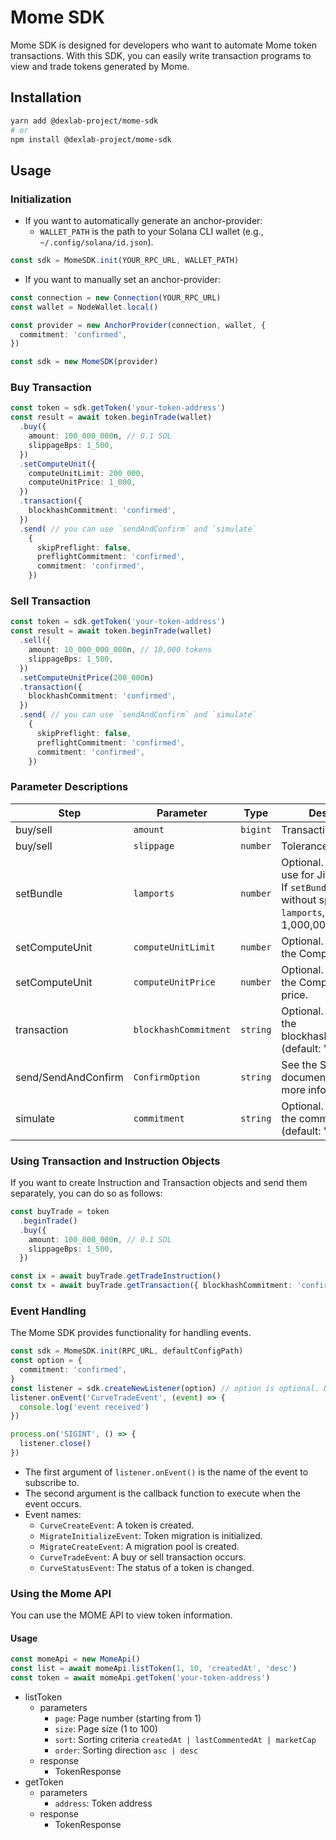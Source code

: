 
# Mome SDK

Mome SDK is designed for developers who want to automate Mome token transactions. With this SDK, you can easily write transaction programs to view and trade tokens generated by Mome.

## Installation

```bash
yarn add @dexlab-project/mome-sdk
# or
npm install @dexlab-project/mome-sdk
```

## Usage

### Initialization

* If you want to automatically generate an anchor-provider:
  * `WALLET_PATH` is the path to your Solana CLI wallet (e.g., `~/.config/solana/id.json`).

```typescript
const sdk = MomeSDK.init(YOUR_RPC_URL, WALLET_PATH)
```

* If you want to manually set an anchor-provider:

```typescript
const connection = new Connection(YOUR_RPC_URL)
const wallet = NodeWallet.local()

const provider = new AnchorProvider(connection, wallet, {
  commitment: 'confirmed',
})

const sdk = new MomeSDK(provider)
```

### Buy Transaction

```typescript
const token = sdk.getToken('your-token-address')
const result = await token.beginTrade(wallet)
  .buy({
    amount: 100_000_000n, // 0.1 SOL
    slippageBps: 1_500,
  })
  .setComputeUnit({
    computeUnitLimit: 200_000,
    computeUnitPrice: 1_000,
  })
  .transaction({
    blockhashCommitment: 'confirmed',
  })
  .send( // you can use `sendAndConfirm` and `simulate`
    {
      skipPreflight: false,
      preflightCommitment: 'confirmed',
      commitment: 'confirmed',
    })
```

### Sell Transaction

```typescript
const token = sdk.getToken('your-token-address')
const result = await token.beginTrade(wallet)
  .sell({
    amount: 10_000_000_000n, // 10,000 tokens
    slippageBps: 1_500,
  })
  .setComputeUnitPrice(200_000n)
  .transaction({
    blockhashCommitment: 'confirmed',
  })
  .send( // you can use `sendAndConfirm` and `simulate`
    {
      skipPreflight: false,
      preflightCommitment: 'confirmed',
      commitment: 'confirmed',
    })
```

### Parameter Descriptions

| Step                 | Parameter              | Type     | Description                                                                                               |
|----------------------|------------------------|----------|-----------------------------------------------------------------------------------------------------------|
| buy/sell             | `amount`               | `bigint` | Transaction amount                                                                                        |
| buy/sell             | `slippage`             | `number` | Tolerance                                                                                                 |
| setBundle            | `lamports`             | `number` | Optional. Amount to use for Jitto bundling. If `setBundle` is declared without specifying `lamports`, it defaults to 1,000,000. |
| setComputeUnit       | `computeUnitLimit`     | `number` | Optional. Directly sets the Compute Unit.                                                                 |
| setComputeUnit       | `computeUnitPrice`     | `number` | Optional. Directly sets the Compute Unit price.                                                           |
| transaction          | `blockhashCommitment`  | `string` | Optional. Directly sets the blockhashCommitment. (default: 'confirmed')                                   |
| send/SendAndConfirm  | `ConfirmOption`        | `string` | See the Solana Web3.js documentation for more information.                                                |
| simulate             | `commitment`           | `string` | Optional. Directly sets the commitment. (default: 'confirmed')                                            |

### Using Transaction and Instruction Objects

If you want to create Instruction and Transaction objects and send them separately, you can do so as follows:

```typescript
const buyTrade = token
  .beginTrade()
  .buy({
    amount: 100_000_000n, // 0.1 SOL
    slippageBps: 1_500,
  })

const ix = await buyTrade.getTradeInstruction()
const tx = await buyTrade.getTransaction({ blockhashCommitment: 'confirmed' })
```

### Event Handling

The Mome SDK provides functionality for handling events.

```typescript
const sdk = MomeSDK.init(RPC_URL, defaultConfigPath)
const option = {
  commitment: 'confirmed',
}
const listener = sdk.createNewListener(option) // option is optional. Default is { commitment: 'confirmed' }
listener.onEvent('CurveTradeEvent', (event) => {
  console.log('event received')
})

process.on('SIGINT', () => {
  listener.close()
})
```

* The first argument of `listener.onEvent()` is the name of the event to subscribe to.
* The second argument is the callback function to execute when the event occurs.
* Event names:
  * `CurveCreateEvent`: A token is created.
  * `MigrateInitializeEvent`: Token migration is initialized.
  * `MigrateCreateEvent`: A migration pool is created.
  * `CurveTradeEvent`: A buy or sell transaction occurs.
  * `CurveStatusEvent`: The status of a token is changed.

### Using the Mome API

You can use the MOME API to view token information.

#### Usage
```typescript
const momeApi = new MomeApi()
const list = await momeApi.listToken(1, 10, 'createdAt', 'desc')
const token = await momeApi.getToken('your-token-address')
```
* listToken
  * parameters
    * `page`: Page number (starting from 1)
    * `size`: Page size (1 to 100)
    * `sort`: Sorting criteria `createdAt | lastCommentedAt | marketCap`
    * `order`: Sorting direction `asc | desc`
  * response
    * TokenResponse
* getToken
  * parameters
    * `address`: Token address
  * response
    * TokenResponse
